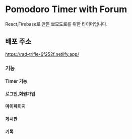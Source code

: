 # Pomodoro Timer with Forum

React,Firebase로 만든 뽀모도로를 위한 타이머입니다.

## 배포 주소

https://rad-trifle-6f252f.netlify.app/

### 기능

#### Timer 기능

#### 로그인,회원가입

#### 마이페이지

#### 게시판

#### 기록
